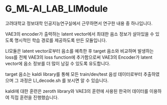 # G_ML-AI_LAB_LIModule

고려대학교 정보대학 인공지능연구실에서 근무하면서 연구한 내용 중 하나입니다.

VAE3의 encoder가 출력하는 latent vector에서 최대한 음소 정보가 살아있을 수 있도록 명시적인 학습 경로를 제공하도록 만든 모듈입니다.

LI모듈은 latent vector로부터 음소를 예측한 후 target 음소와 비교하며 발생하는 loss를 전체 VAE3의 loss function에 추가함으로써
VAE3의 Encoder가 latent vector에 음소 정보를 더 많이 남길 수 있도록 유도합니다.

target 음소는 kaldi library를 통해 모든 train/dev/test 음성 데이터로부터 추출하였으며
그 과정은 LI_decode.sh 를 보시면 알 수 있습니다.

kaldi에 대한 훈련은 
zeroth library와 VAE3의 훈련에 사용된 한국어 데이터를 이용하여 직접 훈련을 진행했습니다.
